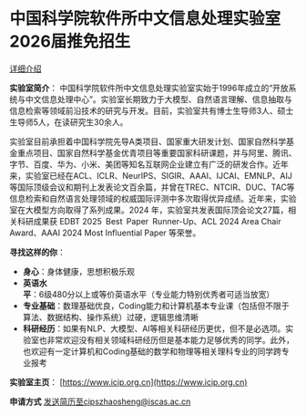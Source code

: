# 中国科学院软件所中文信息处理实验室2026届推免招生

[详细介绍](https://mp.weixin.qq.com/s/Ly5wTU-VpHvzjKOywgJ2AA)

**实验室简介**：
中国科学院软件所中文信息处理实验室实始于1996年成立的“开放系统与中文信息处理中心”。实验室长期致力于大模型、自然语言理解、信息抽取与信息检索等领域前沿技术的研究与开发。目前，实验室共有博士生导师3人、硕士生导师5人，在读研究生30余人。

实验室目前承担着中国科学院先导A类项目、国家重大研发计划、国家自然科学基金重点项目、国家自然科学基金优青项目等重要国家科研课题，并与阿里、腾讯、字节、百度、华为、小米、美团等知名互联网企业建立有广泛的研发合作。近年来，实验室已经在ACL、ICLR、NeurIPS、SIGIR、AAAI、IJCAI、EMNLP、AIJ等国际顶级会议和期刊上发表论文百余篇，并曾在TREC、NTCIR、DUC、TAC等信息检索和自然语言处理领域的权威国际评测中多次取得优异成绩。近年来，实验室在大模型方向取得了系列成果。2024 年，实验室共发表国际顶会论文27篇，相关科研成果获 EDBT 2025 Best Paper Runner-Up、ACL 2024 Area Chair Award、AAAI 2024 Most Influential Paper 等荣誉。

**寻找这样的你**：
- **身心**：身体健康，思想积极乐观
- **英语水平**：6级480分以上或等价英语水平（专业能力特别优秀者可适当放宽）
- **专业基础**：数理基础优良，Coding能力和计算机基本专业课（包括但不限于算法、数据结构、操作系统）过硬，逻辑思维清晰
- **科研经历**：如果有NLP、大模型、AI等相关科研经历更优，但不是必选项。实验室也非常欢迎没有相关领域科研经历但是基本能力足够优秀的同学。此外，也欢迎有一定计算机和Coding基础的数学和物理等相关理科专业的同学跨专业报考

**实验室主页**：
[https://www.icip.org.cn](https://www.icip.org.cn)

**申请方式**
发送简历至cipszhaosheng@iscas.ac.cn
